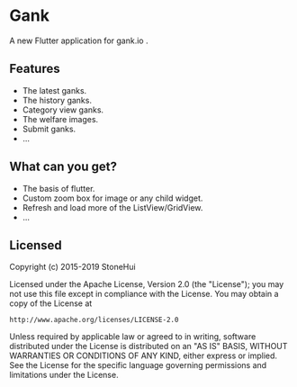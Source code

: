 # Gank

A new Flutter application for gank.io .

## Features

* The latest ganks.
* The history ganks.
* Category view ganks.
* The welfare images.
* Submit ganks.
* ...

## What can you get?

* The basis of flutter.
* Custom zoom box for image or any child widget.
* Refresh and load more of the ListView/GridView.
* ...

## Licensed

Copyright (c) 2015-2019 StoneHui

Licensed under the Apache License, Version 2.0 (the "License");
you may not use this file except in compliance with the License.
You may obtain a copy of the License at

    http://www.apache.org/licenses/LICENSE-2.0

Unless required by applicable law or agreed to in writing, software
distributed under the License is distributed on an "AS IS" BASIS,
WITHOUT WARRANTIES OR CONDITIONS OF ANY KIND, either express or implied.
See the License for the specific language governing permissions and
limitations under the License.
